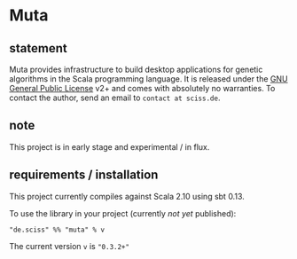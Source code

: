 # Muta

## statement

Muta provides infrastructure to build desktop applications for genetic algorithms in the Scala programming language. It is released under the [GNU General Public License](https://raw.github.com/Sciss/Muta/master/LICENSE) v2+ and comes with absolutely no warranties. To contact the author, send an email to `contact at sciss.de`.

## note

This project is in early stage and experimental / in flux.

## requirements / installation

This project currently compiles against Scala 2.10 using sbt 0.13.

To use the library in your project (currently _not yet_ published):

    "de.sciss" %% "muta" % v

The current version `v` is `"0.3.2+"`

